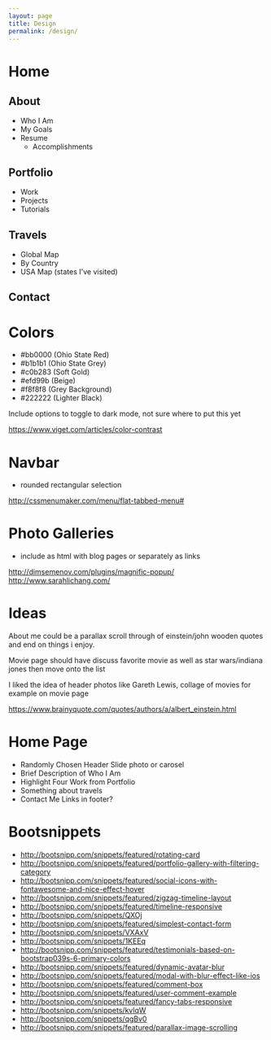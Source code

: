 ```yaml
---
layout: page
title: Design
permalink: /design/
---
```


# Home

## About
- Who I Am
- My Goals
- Resume
    - Accomplishments

## Portfolio
- Work
- Projects
- Tutorials

## Travels
- Global Map
- By Country
- USA Map (states I've visited)

## Contact



# Colors
- \#bb0000 (Ohio State Red)
- \#b1b1b1 (Ohio State Grey)
- \#c0b283 (Soft Gold)
- \#efd99b (Beige)
- \#f8f8f8 (Grey Background)
- \#222222 (Lighter Black)

Include options to toggle to dark mode, not sure where to put this yet

https://www.viget.com/articles/color-contrast



# Navbar
- rounded rectangular selection 

http://cssmenumaker.com/menu/flat-tabbed-menu#



# Photo Galleries
- include as html with blog pages or separately as links

http://dimsemenov.com/plugins/magnific-popup/
http://www.sarahlichang.com/



# Ideas 

About me could be a parallax scroll through of einstein/john wooden quotes and end on things i enjoy. 

Movie page should have discuss favorite movie as well as star wars/indiana jones then move onto the list

I liked the idea of header photos like Gareth Lewis, collage of movies for example on movie page

https://www.brainyquote.com/quotes/authors/a/albert_einstein.html



# Home Page
- Randomly Chosen Header Slide photo or carosel
- Brief Description of Who I Am
- Highlight Four Work from Portfolio
- Something about travels
- Contact Me Links in footer?




# Bootsnippets

- http://bootsnipp.com/snippets/featured/rotating-card
- http://bootsnipp.com/snippets/featured/portfolio-gallery-with-filtering-category
- http://bootsnipp.com/snippets/featured/social-icons-with-fontawesome-and-nice-effect-hover
- http://bootsnipp.com/snippets/featured/zigzag-timeline-layout
- http://bootsnipp.com/snippets/featured/timeline-responsive
- http://bootsnipp.com/snippets/QXOj
- http://bootsnipp.com/snippets/featured/simplest-contact-form
- http://bootsnipp.com/snippets/VXAxV
- http://bootsnipp.com/snippets/1KEEq
- http://bootsnipp.com/snippets/featured/testimonials-based-on-bootstrap039s-6-primary-colors
- http://bootsnipp.com/snippets/featured/dynamic-avatar-blur
- http://bootsnipp.com/snippets/featured/modal-with-blur-effect-like-ios
- http://bootsnipp.com/snippets/featured/comment-box
- http://bootsnipp.com/snippets/featured/user-comment-example
- http://bootsnipp.com/snippets/featured/fancy-tabs-responsive
- http://bootsnipp.com/snippets/kvlqW
- http://bootsnipp.com/snippets/qgBv0
- http://bootsnipp.com/snippets/featured/parallax-image-scrolling